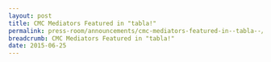 ```yaml
---
layout: post
title: CMC Mediators Featured in "tabla!"
permalink: press-room/announcements/cmc-mediators-featured-in--tabla--/
breadcrumb: CMC Mediators Featured in "tabla!"
date: 2015-06-25
---
```

